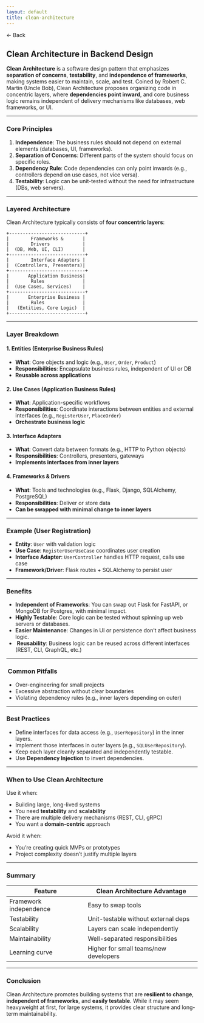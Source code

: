 ```yaml
---
layout: default
title: clean-architecture 
---
```


<a href="https://anish7610.github.io/technical-writeups" style="text-decoration: none;">← Back</a>


##  Clean Architecture in Backend Design

**Clean Architecture** is a software design pattern that emphasizes **separation of concerns**, **testability**, and **independence of frameworks**, making systems easier to maintain, scale, and test. Coined by Robert C. Martin (Uncle Bob), Clean Architecture proposes organizing code in concentric layers, where **dependencies point inward**, and core business logic remains independent of delivery mechanisms like databases, web frameworks, or UI.

---

###  Core Principles

1. **Independence**: The business rules should not depend on external elements (databases, UI, frameworks).
2. **Separation of Concerns**: Different parts of the system should focus on specific roles.
3. **Dependency Rule**: Code dependencies can only point inwards (e.g., controllers depend on use cases, not vice versa).
4. **Testability**: Logic can be unit-tested without the need for infrastructure (DBs, web servers).

---

###  Layered Architecture

Clean Architecture typically consists of **four concentric layers**:

```
+----------------------------+
|        Frameworks &       |
|        Drivers            |
|  (DB, Web, UI, CLI)       |
+----------------------------+
|        Interface Adapters |
|  (Controllers, Presenters)|
+----------------------------+
|       Application Business|
|        Rules              |
|  (Use Cases, Services)    |
+----------------------------+
|       Enterprise Business |
|        Rules              |
|   (Entities, Core Logic)  |
+----------------------------+
```

---

###  Layer Breakdown

#### 1. **Entities (Enterprise Business Rules)**

* **What**: Core objects and logic (e.g., `User`, `Order`, `Product`)
* **Responsibilities**: Encapsulate business rules, independent of UI or DB
* **Reusable across applications**

#### 2. **Use Cases (Application Business Rules)**

* **What**: Application-specific workflows
* **Responsibilities**: Coordinate interactions between entities and external interfaces (e.g., `RegisterUser`, `PlaceOrder`)
* **Orchestrate business logic**

#### 3. **Interface Adapters**

* **What**: Convert data between formats (e.g., HTTP to Python objects)
* **Responsibilities**: Controllers, presenters, gateways
* **Implements interfaces from inner layers**

#### 4. **Frameworks & Drivers**

* **What**: Tools and technologies (e.g., Flask, Django, SQLAlchemy, PostgreSQL)
* **Responsibilities**: Deliver or store data
* **Can be swapped with minimal change to inner layers**

---

###  Example (User Registration)

* **Entity**: `User` with validation logic
* **Use Case**: `RegisterUserUseCase` coordinates user creation
* **Interface Adapter**: `UserController` handles HTTP request, calls use case
* **Framework/Driver**: Flask routes + SQLAlchemy to persist user

---

###  Benefits

*  **Independent of Frameworks**: You can swap out Flask for FastAPI, or MongoDB for Postgres, with minimal impact.
*  **Highly Testable**: Core logic can be tested without spinning up web servers or databases.
*  **Easier Maintenance**: Changes in UI or persistence don’t affect business logic.
* ️ **Reusability**: Business logic can be reused across different interfaces (REST, CLI, GraphQL, etc.)

---

### ️ Common Pitfalls

* Over-engineering for small projects
* Excessive abstraction without clear boundaries
* Violating dependency rules (e.g., inner layers depending on outer)

---

###  Best Practices

* Define interfaces for data access (e.g., `UserRepository`) in the inner layers.
* Implement those interfaces in outer layers (e.g., `SQLUserRepository`).
* Keep each layer cleanly separated and independently testable.
* Use **Dependency Injection** to invert dependencies.

---

###  When to Use Clean Architecture

Use it when:

* Building large, long-lived systems
* You need **testability** and **scalability**
* There are multiple delivery mechanisms (REST, CLI, gRPC)
* You want a **domain-centric** approach

Avoid it when:

* You’re creating quick MVPs or prototypes
* Project complexity doesn’t justify multiple layers

---

###  Summary

| Feature                | Clean Architecture Advantage            |
| ---------------------- | --------------------------------------- |
| Framework independence |  Easy to swap tools                    |
| Testability            |  Unit-testable without external deps   |
| Scalability            |  Layers can scale independently        |
| Maintainability        |  Well-separated responsibilities       |
| Learning curve         |  Higher for small teams/new developers |

---

###  Conclusion

Clean Architecture promotes building systems that are **resilient to change**, **independent of frameworks**, and **easily testable**. While it may seem heavyweight at first, for large systems, it provides clear structure and long-term maintainability.
